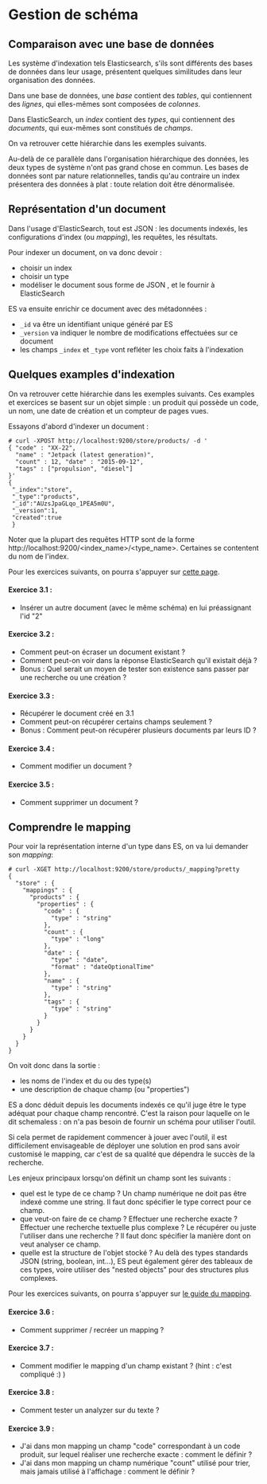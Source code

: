 # Gestion de schéma

## Comparaison avec une base de données

Les système d'indexation tels Elasticsearch, s'ils sont différents des bases de données dans leur usage, présentent quelques similitudes dans leur organisation des données.

Dans une base de données, une *base* contient des *tables*, qui contiennent des *lignes*, qui elles-mêmes sont composées de *colonnes*.

Dans ElasticSearch, un *index* contient des *types*, qui contiennent des *documents*, qui eux-mêmes sont constitués de *champs*.

On va retrouver cette hiérarchie dans les exemples suivants.

Au-delà de ce parallèle dans l'organisation hiérarchique des données, les deux types de système n'ont pas grand chose en commun.
Les bases de données sont par nature relationnelles, tandis qu'au contraire un index présentera des données à plat : toute relation doit être dénormalisée.

## Représentation d'un document

Dans l'usage d'ElasticSearch, tout est JSON : les documents indexés, les configurations d'index (ou *mapping*), les requêtes, les résultats.

Pour indexer un document, on va donc devoir :
- choisir un index
- choisir un type
- modéliser le document sous forme de JSON , et le fournir à ElasticSearch

ES va ensuite enrichir ce document avec des métadonnées :
- `_id` va être un identifiant unique généré par ES
- `_version` va indiquer le nombre de modifications effectuées sur ce document
- les champs `_index` et `_type` vont refléter les choix faits à l'indexation


## Quelques examples d'indexation

On va retrouver cette hiérarchie dans les exemples suivants.
Ces examples et exercices se basent sur un objet simple : un produit qui possède un code, un nom, une date de création et un compteur de pages vues.

Essayons d'abord d'indexer un document :

```
# curl -XPOST http://localhost:9200/store/products/ -d '
{ "code" : "XX-22",
  "name" : "Jetpack (latest generation)",
  "count" : 12, "date" : "2015-09-12",
  "tags" : ["propulsion", "diesel"]
}'
{
 "_index":"store",
 "_type":"products",
 "_id":"AUzsJpaGLqo_1PEA5m0U",
 "_version":1,
 "created":true
 }
```

Noter que la plupart des requêtes HTTP sont de la forme http://localhost:9200/<index_name>/<type_name>. Certaines se contentent du nom de l'index. 


Pour les exercices suivants, on pourra s'appuyer sur [cette page](http://www.elastic.co/guide/en/elasticsearch/guide/current/data-in-data-out.html).


#### Exercice 3.1 :

- Insérer un autre document (avec le même schéma) en lui préassignant l'id "2"

#### Exercice 3.2 :

- Comment peut-on écraser un document existant ?
- Comment peut-on voir dans la réponse ElasticSearch qu'il existait déjà ?
- Bonus : Quel serait un moyen de tester son existence sans passer par une recherche ou une création ?

#### Exercice 3.3 :

- Récupérer le document créé en 3.1
- Comment peut-on récupérer certains champs seulement ?
- Bonus : Comment peut-on récupérer plusieurs documents par leurs ID ?

#### Exercice 3.4 :

- Comment modifier un document ?

#### Exercice 3.5 :

- Comment supprimer un document ?


## Comprendre le mapping

Pour voir la représentation interne d'un type dans ES, on va lui demander son *mapping*:

```
# curl -XGET http://localhost:9200/store/products/_mapping?pretty
{
  "store" : {
    "mappings" : {
      "products" : {
        "properties" : {
          "code" : {
            "type" : "string"
          },
          "count" : {
            "type" : "long"
          },
          "date" : {
            "type" : "date",
            "format" : "dateOptionalTime"
          },
          "name" : {
            "type" : "string"
          },
          "tags" : {
            "type" : "string"
          }
        }
      }
    }
  }
}
```

On voit donc dans la sortie :
- les noms de l'index et du ou des type(s)
- une description de chaque champ (ou "properties")

ES a donc déduit depuis les documents indexés ce qu'il juge être le type adéquat pour chaque champ rencontré. C'est la raison pour laquelle on le dit schemaless : on n'a pas besoin de fournir un schéma pour utiliser l'outil.

Si cela permet de rapidement commencer à jouer avec l'outil, il est difficilement envisageable de déployer une solution en prod sans avoir customisé le mapping, car c'est de sa qualité que dépendra le succès de la recherche.

Les enjeux principaux lorsqu'on définit un champ sont les suivants :
- quel est le type de ce champ ? Un champ numérique ne doit pas être indexé comme une string. Il faut donc spécifier le type correct pour ce champ.
- que veut-on faire de ce champ ? Effectuer une recherche exacte ?  Effectuer une recherche textuelle plus complexe ? Le récupérer ou juste l'utiliser dans une recherche ?  Il faut donc spécifier la manière dont on veut analyser ce champ.
- quelle est la structure de l'objet stocké ? Au delà des types standards JSON (string, boolean, int...), ES peut également gérer des tableaux de ces types, voire utiliser des "nested objects" pour des structures plus complexes.


Pour les exercices suivants, on pourra s'appuyer sur [le guide du mapping](http://www.elastic.co/guide/en/elasticsearch/guide/current/mapping-analysis.html).

#### Exercice 3.6 :

- Comment supprimer / recréer un mapping ?

#### Exercice 3.7 :

- Comment modifier le mapping d'un champ existant ? (hint : c'est compliqué :) )

#### Exercice 3.8 :

- Comment tester un analyzer sur du texte ?

#### Exercice 3.9 :

- J'ai dans mon mapping un champ "code" correspondant à un code produit, sur lequel réaliser une recherche exacte : comment le définir ?
- J'ai dans mon mapping un champ numérique "count" utilisé pour trier, mais jamais utilisé à l'affichage : comment le définir ?



